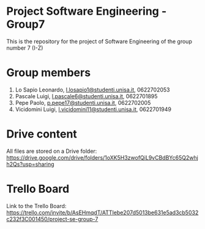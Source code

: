 # Project Software Engineering - Group7
This is the repository for the project of Software Engineering of the group number 7 (I-Z)

# Group members
1. Lo Sapio Leonardo, l.losapio1@studenti.unisa.it, 0622702053
2. Pascale Luigi, l.pascale6@studenti.unisa.it, 0622701895
3. Pepe Paolo, p.pepe17@studenti.unisa.it, 0622702005
4. Vicidomini Luigi, l.vicidomini11@studenti.unisa.it, 0622701949

# Drive content
All files are stored on a Drive folder: 
https://drive.google.com/drive/folders/1oXK5H3zwofQiL9vCBdBYc65Q2whjh2Qs?usp=sharing

# Trello Board
Link to the Trello Board: 
https://trello.com/invite/b/AsEHmqdT/ATTIebe207d5013be631e5ad3cb5032c232f3C001450/project-se-group-7
